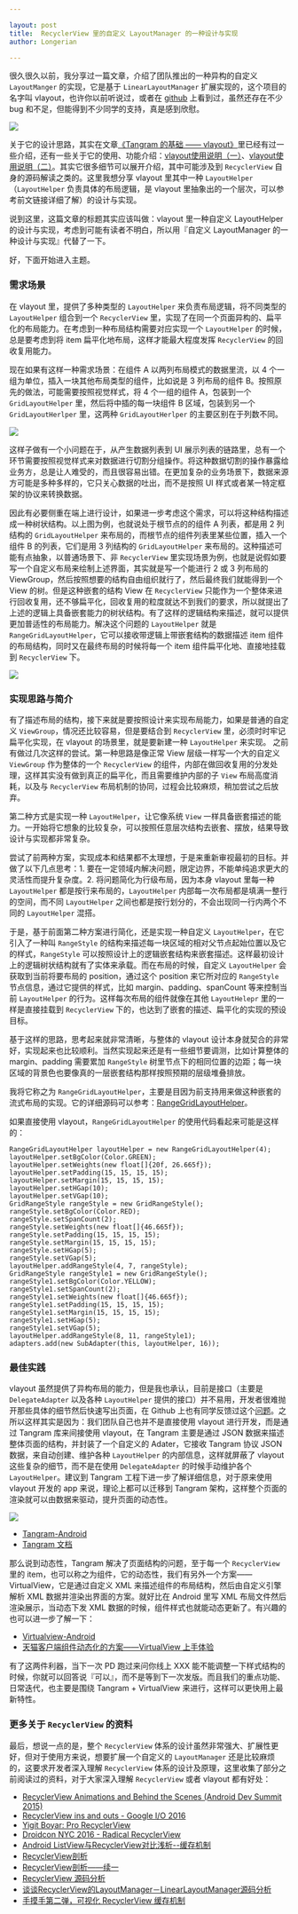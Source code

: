 ```yaml
---

layout: post
title:  RecyclerView 里的自定义 LayoutManager 的一种设计与实现
author: Longerian

---
```


很久很久以前，我分享过一篇文章，介绍了团队推出的一种异构的自定义 `LayoutManger` 的实现，它是基于 `LinearLayoutManager` 扩展实现的，这个项目的名字叫 vlayout，也许你以前听说过，或者在 [github](https://github.com/alibaba/vlayout) 上看到过，虽然还存在不少 bug 和不足，但能得到不少同学的支持，真是感到欣慰。

![](https://camo.githubusercontent.com/2b947a15f5502af5a4639a5927d68052ccfb54a3/687474703a2f2f696d67332e746263646e2e636e2f4c312f3436312f312f31623962666234323030393034376637356365653038616537343135303564653263373461633061)

关于它的设计思路，其实在文章[《Tangram 的基础 —— vlayout》](http://pingguohe.net/2017/02/28/vlayout-design.html)里已经有过一些介绍，还有一些关于它的使用、功能介绍：[vlayout使用说明（一）](http://pingguohe.net/2017/03/03/vlayout-guide-1.html)、[vlayout使用说明（二）](http://pingguohe.net/2017/03/03/vlayout-guide-2.html)。其实它很多细节可以展开介绍，其中可能涉及到 `RecyclerView` 自身的源码解读之类的。这里我想分享 vlayout 里其中一种 `LayoutHelper` （`LayoutHelper` 负责具体的布局逻辑，是 vlayout 里抽象出的一个层次，可以参考前文链接详细了解）的设计与实现。

说到这里，这篇文章的标题其实应该叫做：vlayout 里一种自定义 LayoutHelper 的设计与实现，考虑到可能有读者不明白，所以用『自定义 LayoutManager 的一种设计与实现』代替了一下。

好，下面开始进入主题。

### 需求场景
在 vlayout 里，提供了多种类型的 `LayoutHelper` 来负责布局逻辑，将不同类型的 `LayoutHelper` 组合到一个 `RecyclerView` 里，实现了在同一个页面异构的、扁平化的布局能力。在考虑到一种布局结构需要对应实现一个 `LayoutHelper` 的时候，总是要考虑到将 item 扁平化地布局，这样才能最大程度发挥 `RecyclerView` 的回收复用能力。

现在如果有这样一种需求场景：在组件 A 以两列布局模式的数据里流，以 4 个一组为单位，插入一块其他布局类型的组件，比如说是 3 列布局的组件 B。按照原先的做法，可能需要按照视觉样式，将 4 个一组的组件 A，包装到一个 `GridLayoutHelper` 里，然后将中插的每一块组件 B 区域，包装到另一个 `GridLayoutHerlper` 里，这两种 `GridLayoutHerlper` 的主要区别在于列数不同。

![](https://gw.alicdn.com/tfs/TB1G1d9XKuSBuNjSsplXXbe8pXa-1024-768.jpg)

这样子做有一个小问题在于，从产生数据列表到 UI 展示列表的链路里，总有一个环节需要按照视觉样式来对数据进行切割分组操作。将这种数据切割的操作暴露给业务方，总是让人难受的，而且很容易出错。在更加复杂的业务场景下，数据来源方可能是多种多样的，它只关心数据的吐出，而不是按照 UI 样式或者某一特定框架的协议来转换数据。

因此有必要侧重在端上进行设计，如果进一步考虑这个需求，可以将这种结构描述成一种树状结构。以上图为例，也就说处于根节点的的组件 A 列表，都是用 2 列结构的 `GridLayoutHelper` 来布局的，而根节点的组件列表里某些位置，插入一个组件 B 的列表，它们是用 3 列结构的 `GridLayoutHelper` 来布局的。这种描述可能有点抽象，以普通场景下、非 `RecyclerView` 里实现场景为例，也就是说假如要写一个自定义布局来绘制上述界面，其实就是写一个能进行 2 或 3 列布局的 ViewGroup，然后按照想要的结构自由组织就行了，然后最终我们就能得到一个 View 的树。但是这种嵌套的结构 View 在 `RecyclerView` 只能作为一个整体来进行回收复用，还不够扁平化，回收复用的粒度就达不到我们的要求，所以就提出了上述的逻辑上具备嵌套能力的树状结构。有了这样的逻辑结构来描述，就可以提供更加普适性的布局能力。解决这个问题的 `LayoutHelper` 就是 `RangeGridLayoutHelper`，它可以接收带逻辑上带嵌套结构的数据描述 item 组件的布局结构，同时又在最终布局的时候将每一个 item 组件扁平化地、直接地挂载到 `RecyclerView` 下。

![](https://gw.alicdn.com/tfs/TB1Kud9XKuSBuNjSsplXXbe8pXa-1024-768.jpg)

### 实现思路与简介

有了描述布局的结构，接下来就是要按照设计来实现布局能力，如果是普通的自定义 `ViewGroup`，情况还比较容易，但是要结合到 `RecyclerView` 里，必须时时牢记扁平化实现，在 vlayout 的场景里，就是要新建一种 `LayoutHelper` 来实现。
之前有做过几次这样的尝试。第一种思路是像正常 View 层级一样写一个大的自定义 `ViewGroup` 作为整体的一个 `RecyclerView` 的组件，内部在做回收复用的分发处理，这样其实没有做到真正的扁平化，而且需要维护内部的子 `View` 布局高度消耗，以及与 `RecyclerView` 布局机制的协同，过程会比较麻烦，稍加尝试之后放弃。

第二种方式是实现一种 `LayoutHelper`，让它像系统 `View` 一样具备嵌套描述的能力。一开始将它想象的比较复杂，可以按照任意层次结构去嵌套、摆放，结果导致设计与实现都非常复杂。

尝试了前两种方案，实现成本和结果都不太理想，于是来重新审视最初的目标。并做了以下几点思考：1. 要在一定领域内解决问题，限定边界，不能单纯追求更大的灵活性而提升复杂度。2. 将问题简化为行级布局，因为本身 vlayout 里每一种 `LayoutHelper` 都是按行来布局的，`LayoutHelper` 内部每一次布局都是填满一整行的空间，而不同 `LayoutHelper` 之间也都是按行划分的，不会出现同一行内两个不同的 `LayoutHelper` 混搭。

于是，基于前面第二种方案进行简化，还是实现一种自定义 `LayoutHelper`，在它引入了一种叫 `RangeStyle` 的结构来描述每一块区域的相对父节点起始位置以及它的样式，`RangeStyle` 可以按照设计上的逻辑嵌套结构来嵌套描述。这样最初设计上的逻辑树状结构就有了实体来承载。而在布局的时候，自定义 `LayoutHelper` 会获取到当前将要布局的 position，通过这个 position 来它所对应的 `RangeStyle` 节点信息，通过它提供的样式，比如 margin、padding、spanCount 等来控制当前 `LayoutHelper` 的行为。这样每次布局的组件就像在其他 `LayoutHelepr` 里的一样是直接挂载到 `RecyclerView` 下的，也达到了嵌套的描述、扁平化的实现的预设目标。

基于这样的思路，思考起来就非常清晰，与整体的 vlayout 设计本身就契合的非常好，实现起来也比较顺利。当然实现起来还是有一些细节要调测，比如计算整体的 margin、padding 需要累加 `RangeStyle` 树里节点下的相同位置的边距；每一块区域的背景色也要像真的一层嵌套结构那样按照预期的层级堆叠排放。

我将它称之为 `RangeGridLayoutHelper`，主要是目因为前支持用来做这种嵌套的流式布局的实现。它的详细源码可以参考：[RangeGridLayoutHelper](https://github.com/alibaba/vlayout/blob/master/vlayout/src/main/java/com/alibaba/android/vlayout/layout/RangeGridLayoutHelper.java)。

如果直接使用 vlayout，`RangeGridLayoutHelper` 的使用代码看起来可能是这样的：

```
RangeGridLayoutHelper layoutHelper = new RangeGridLayoutHelper(4);
layoutHelper.setBgColor(Color.GREEN);
layoutHelper.setWeights(new float[]{20f, 26.665f});
layoutHelper.setPadding(15, 15, 15, 15);
layoutHelper.setMargin(15, 15, 15, 15);
layoutHelper.setHGap(10);
layoutHelper.setVGap(10);
GridRangeStyle rangeStyle = new GridRangeStyle();
rangeStyle.setBgColor(Color.RED);
rangeStyle.setSpanCount(2);
rangeStyle.setWeights(new float[]{46.665f});
rangeStyle.setPadding(15, 15, 15, 15);
rangeStyle.setMargin(15, 15, 15, 15);
rangeStyle.setHGap(5);
rangeStyle.setVGap(5);
layoutHelper.addRangeStyle(4, 7, rangeStyle);
GridRangeStyle rangeStyle1 = new GridRangeStyle();
rangeStyle1.setBgColor(Color.YELLOW);
rangeStyle1.setSpanCount(2);
rangeStyle1.setWeights(new float[]{46.665f});
rangeStyle1.setPadding(15, 15, 15, 15);
rangeStyle1.setMargin(15, 15, 15, 15);
rangeStyle1.setHGap(5);
rangeStyle1.setVGap(5);
layoutHelper.addRangeStyle(8, 11, rangeStyle1);
adapters.add(new SubAdapter(this, layoutHelper, 16));
```

### 最佳实践
vlayout 虽然提供了异构布局的能力，但是我也承认，目前是接口（主要是 `DelegateAdapter` 以及各种 `LayoutHelper` 提供的接口）并不易用，开发者很难抛开那些具体的细节然后快速写出页面，在 Github 上也有同学反馈过这个[问题](https://github.com/alibaba/vlayout/issues/222)。之所以这样其实是因为：我们团队自己也并不是直接使用 vlayout 进行开发，而是通过 Tangram 库来间接使用 vlayout，在 Tangram 主要是通过 JSON 数据来描述整体页面的结构，并封装了一个自定义的 Adater，它接收 Tangram 协议 JSON 数据，来自动创建、维护各种 `LayoutHelper` 的内部信息，这样就屏蔽了 vlayout 这些复杂的细节，而不是在使用 `DelegateAdapter` 的时候手动维护各个 `LayoutHelper`。建议到 Tangram 工程下进一步了解详细信息，对于原来使用 vlayout 开发的 app 来说，理论上都可以迁移到 Tangram 架构，这样整个页面的渲染就可以由数据来驱动，提升页面的动态性。

![](https://gw.alicdn.com/tfs/TB1Hm8.XNSYBuNjSspjXXX73VXa-1024-768.jpg)

+ [Tangram-Android](https://github.com/alibaba/Tangram-Android)
+ [Tangram 文档](tangram.pingguohe.net)

那么说到动态性，Tangram 解决了页面结构的问题，至于每一个 `RecyclerView` 里的 item，也可以称之为组件，它的动态性，我们有另外一个方案—— VirtualView，它是通过自定义 XML 来描述组件的布局结构，然后由自定义引擎解析 XML 数据并渲染出界面的方案。就好比在 Android 里写 XML 布局文件然后渲染展示，当动态下发 XML 数据的时候，组件样式也就能动态更新了。有兴趣的也可以进一步了解一下：

+ [Virtualview-Android](https://github.com/alibaba/Virtualview-Android)
+ [天猫客户端组件动态化的方案——VirtualView 上手体验](https://juejin.im/post/5a54a44a6fb9a01cc1223399)

有了这两件利器，当下一次 PD 跑过来问你线上 XXX 能不能调整一下样式结构的时候，你就可以回答说『可以』，而不是等到下一次发版。而且我们的重点功能、日常迭代，也主要是围绕 Tangram + VirtualView 来进行，这样可以更快用上最新特性。

### 更多关于 `RecyclerView` 的资料
最后，想说一点的是，整个 `RecyclerView` 体系的设计虽然非常强大、扩展性更好，但对于使用方来说，想要扩展一个自定义的 `LayoutManager` 还是比较麻烦的，这要求开发者深入理解 `RecyclerView` 体系的设计及原理，这里收集了部分之前阅读过的资料，对于大家深入理解 `RecyclerView` 或者 vlayout 都有好处：

+ [RecyclerView Animations and Behind the Scenes (Android Dev Summit 2015)](https://www.youtube.com/watch?v=imsr8NrIAMs&t=48s)
+ [RecyclerView ins and outs - Google I/O 2016](https://www.youtube.com/watch?v=LqBlYJTfLP4)
+ [Yigit Boyar: Pro RecyclerView](https://www.youtube.com/watch?v=KhLVD6iiZQs&t=88s)
+ [Droidcon NYC 2016 - Radical RecyclerView](https://www.youtube.com/watch?v=TS_J0Qw4zl0)
+ [Android ListView与RecyclerView对比浅析--缓存机制](https://dev.qq.com/topic/5811d3e3ab10c62013697408)
+ [RecyclerView剖析](http://blog.csdn.net/qq_23012315/article/details/50807224)
+ [RecyclerView剖析——续一](http://blog.csdn.net/qq_23012315/article/details/51096696)
+ [RecyclerView 源码分析](https://www.jianshu.com/p/5f6151c1b6f8)
+ [谈谈RecyclerView的LayoutManager－LinearLayoutManager源码分析](http://www.jcodecraeer.com/a/anzhuokaifa/androidkaifa/2016/0922/6631.html)
+ [手摸手第二弹，可视化 RecyclerView 缓存机制](https://juejin.im/post/5a5d3d9b518825734216e1e8)
